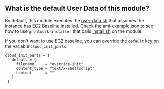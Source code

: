 ## What is the default User Data of this module?

By default, this module executes the [user-data.sh](user-data.sh) that assumes the instance has EC2 Baseline installed. Check the
[ami-example.json](../../../examples/for-learning-and-testing/services/asg-service/ami-example.json) to see how to use `gruntwork-installer`
that calls [install.sh](install.sh) on the module.

If you don't want to use EC2 baseline, you can override the `default` key on the variable `cloud_init_parts`.

```hcl
cloud_init_parts = {
   default = {
     filename     = "override-init"
     content_type = "text/x-shellscript"
     content      = ""
   }
 }
```